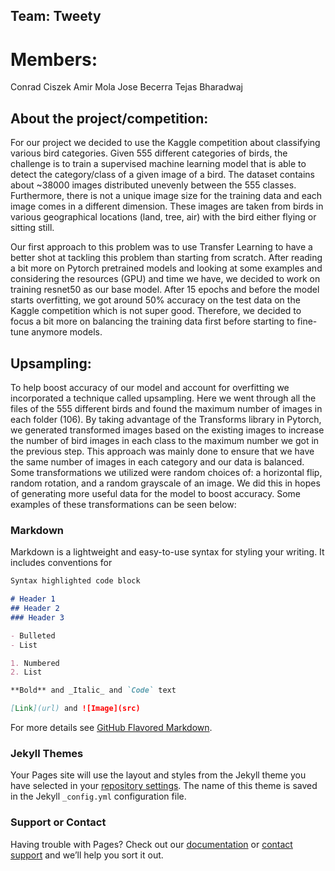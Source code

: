 ## Team: Tweety
# Members: 
Conrad Ciszek
Amir Mola
Jose Becerra
Tejas Bharadwaj

## About the project/competition: 
For our project we decided to use the Kaggle competition about classifying various bird categories. Given 555 different categories of birds, the challenge is to train a supervised machine learning model that is able to detect the category/class of a given image of a bird. The dataset contains about ~38000 images distributed unevenly between the 555 classes. Furthermore, there is not a unique image size for the training data and each image comes in a different dimension. These images are taken from birds in various geographical locations (land, tree, air) with the bird either flying or sitting still.

Our first approach to this problem was to use Transfer Learning to have a better shot at tackling this problem than starting from scratch. After reading a bit more on Pytorch pretrained models and looking at some examples and considering the resources (GPU) and time we have, we decided to work on training resnet50 as our base model. After 15 epochs and before the model starts overfitting, we got around 50% accuracy on the test data on the Kaggle competition which is not super good. Therefore, we decided to focus a bit more on balancing the training data first before starting to fine-tune anymore models.

## Upsampling:
To help boost accuracy of our model and account for overfitting we incorporated a technique called upsampling. Here we went through all the files of the 555 different birds and found the maximum number of images in each folder (106). By taking advantage of the Transforms library in Pytorch, we generated transformed images based on the existing images to increase the number of bird images in each class to the maximum number we got in the previous step. This approach was mainly done to ensure that we have the same number of images in each category and our data is balanced. Some transformations we utilized were random choices of: a horizontal flip, random rotation, and a random grayscale of an image. We did this in hopes of generating more useful data for the model to boost accuracy. Some examples of these transformations can be seen below: 
### Markdown

Markdown is a lightweight and easy-to-use syntax for styling your writing. It includes conventions for

```markdown
Syntax highlighted code block

# Header 1
## Header 2
### Header 3

- Bulleted
- List

1. Numbered
2. List

**Bold** and _Italic_ and `Code` text

[Link](url) and ![Image](src)
```

For more details see [GitHub Flavored Markdown](https://guides.github.com/features/mastering-markdown/).

### Jekyll Themes

Your Pages site will use the layout and styles from the Jekyll theme you have selected in your [repository settings](https://github.com/tejaskb04/tejaskb04.github.io/settings). The name of this theme is saved in the Jekyll `_config.yml` configuration file.

### Support or Contact

Having trouble with Pages? Check out our [documentation](https://docs.github.com/categories/github-pages-basics/) or [contact support](https://github.com/contact) and we’ll help you sort it out.
